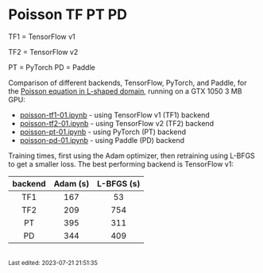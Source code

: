 # Poisson TF PT PD

TF1 = TensorFlow v1

TF2 = TensorFlow v2

PT = PyTorch
PD = Paddle

Comparison of different backends, TensorFlow, PyTorch, and Paddle, for the  [Poisson equation in L-shaped domain](https://deepxde.readthedocs.io/en/latest/demos/pinn_forward/poisson.lshape.html), running on a GTX 1050 3 MB GPU:

- [poisson-tf1-01.ipynb](poisson-pt-01.ipynb) - using TensorFlow v1 (TF1) backend
- [poisson-tf2-01.ipynb](poisson-pt-01.ipynb) - using TensorFlow v2 (TF2) backend
- [poisson-pt-01.ipynb](poisson-pt-01.ipynb) - using PyTorch (PT) backend
- [poisson-pd-01.ipynb](poisson-pd-01.ipynb) - using Paddle (PD) backend

Training times, first using the Adam optimizer, then retraining using L-BFGS to get a smaller loss. The best performing backend is TensorFlow v1:

| backend | Adam (s) | L-BFGS (s) |
|:-------:|:--------:|:----------:|
| TF1     | 167      | 53         |
| TF2     | 209      | 754        |
| PT      | 395      | 311        |
| PD      | 344      | 409        |

<br><sub>Last edited: 2023-07-21 21:51:35</sub>
